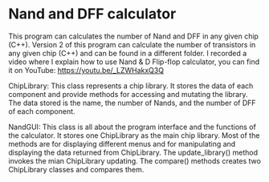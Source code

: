 # Nand and DFF calculator
This program can calculates the number of Nand and DFF in any given chip (C++). Version 2 of this program can calculate the number of transistors in any given chip (C++) and can be found in a different folder.
I  recorded a video where I explain how to use Nand & D Flip-flop calculator, you can find it on YouTube: https://youtu.be/_LZWHakxQ3Q

ChipLibrary: This class  represents a chip library. It stores the data of each component and provide methods for accessing and mutating the library. The data stored is the name, the number of Nands, and the number of DFF of each component.

NandGUI: This class is all about the program interface and the functions of the calculator. It stores one ChipLibrary as the main chip library. Most of the methods are for displaying different menus and for manipulating and displaying the data returned from ChipLibrary. The update_library()  method invokes the mian ChipLibrary updating. The compare() methods creates two ChipLibrary classes and compares them.
